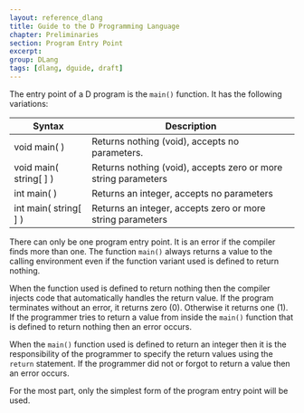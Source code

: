```yaml
---
layout: reference_dlang
title: Guide to the D Programming Language
chapter: Preliminaries
section: Program Entry Point
excerpt: 
group: DLang
tags: [dlang, dguide, draft]
---
```


The entry point of a D program is the `main()` function.
It has the following variations:

| Syntax                 | Description |
|------------------------|-------------|
| void main( )           | Returns nothing (void), accepts no parameters. |
| void main( string[ ] ) | Returns nothing (void), accepts zero or more string parameters |
| int main( )            | Returns an integer, accepts no parameters |
| int main( string[ ] )  | Returns an integer, accepts zero or more string parameters |

There can only be one program entry point.
It is an error if the compiler finds more than one.
The function `main()` always returns a value to the calling environment even if the function variant used is defined to return nothing.

When the function used is defined to return nothing then the compiler injects code that automatically handles the return value.
If the program terminates without an error, it returns zero (0).
Otherwise it returns one (1).
If the programmer tries to return a value from inside the `main()` function that is defined to return nothing then an error occurs.

When the `main()` function used is defined to return an integer then it is the responsibility of the programmer to specify the return values using the `return` statement.
If the programmer did not or forgot to return a value then an error occurs.

For the most part, only the simplest form of the program entry point will be used.
